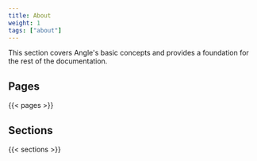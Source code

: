 ```yaml
---
title: About
weight: 1
tags: ["about"]
---
```


This section covers Angle's basic concepts and provides a foundation for the rest of the documentation.

## Pages

{{< pages >}}

## Sections

{{< sections >}}

